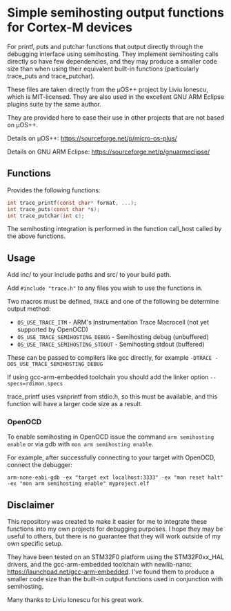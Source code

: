 # Simple semihosting output functions for Cortex-M devices

For printf, puts and putchar functions that output directly through the debugging interface using semihosting.
They implement semihosting calls directly so have few dependencies, and they may produce a smaller code size than when using their equivalent built-in functions (particularly trace_puts and trace_putchar).

These files are taken directly from the µOS++ project by Liviu Ionescu, which is MIT-licensed.
They are also used in the excellent GNU ARM Eclipse plugins suite by the same author.

They are provided here to ease their use in other projects that are not based on µOS++.

Details on µOS++:
https://sourceforge.net/p/micro-os-plus/

Details on GNU ARM Eclipse:
https://sourceforge.net/p/gnuarmeclipse/

## Functions
Provides the following functions:
```c
int trace_printf(const char* format, ...);
int trace_puts(const char *s);
int trace_putchar(int c);
```

The semihosting integration is performed in the function call_host called by the above functions.

## Usage
Add inc/ to your include paths and src/ to your build path.

Add `#include "trace.h"` to any files you wish to use the functions in.



Two macros must be defined, `TRACE` and one of the following be determine output method:
* `OS_USE_TRACE_ITM` - ARM's Instrumentation Trace Macrocell (not yet supported by OpenOCD)
* `OS_USE_TRACE_SEMIHOSTING_DEBUG` - Semihosting debug (unbuffered)
* `OS_USE_TRACE_SEMIHOSTING_STDOUT` - Semihosting stdout (buffered)

These can be passed to compilers like gcc directly, for example `-DTRACE -DOS_USE_TRACE_SEMIHOSTING_DEBUG`

If using gcc-arm-embedded toolchain you should add the linker option `--specs=rdimon.specs`

trace_printf uses vsnprintf from stdio.h, so this must be available, and this function will have a larger code size as a result.

### OpenOCD
To enable semihosting in OpenOCD issue the command `arm semihosting enable` or via gdb with `mon arm semihosting enable`.

For example, after successfully connecting to your target with OpenOCD, connect the debugger:
```
arm-none-eabi-gdb -ex "target ext localhost:3333" -ex "mon reset halt" -ex "mon arm semihosting enable" myproject.elf
```

## Disclaimer
This repository was created to make it easier for me to integrate these functions into my own projects for debugging purposes.
I hope they may be useful to others, but there is no guarantee that they will work outside of my own specific setup.

They have been tested on an STM32F0 platform using the STM32F0xx_HAL drivers, and the gcc-arm-embedded toolchain with newlib-nano:
https://launchpad.net/gcc-arm-embedded. I've found them to produce a smaller code size than the built-in output functions used in conjunction with semihosting.

Many thanks to Liviu Ionescu for his great work.
